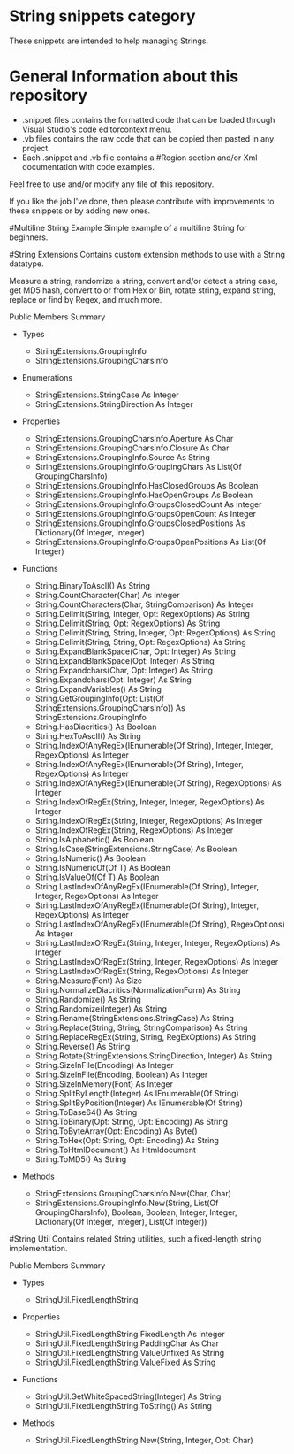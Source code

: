 # String snippets category
These snippets are intended to help managing Strings.

# General Information about this repository
 - .snippet files contains the formatted code that can be loaded through Visual Studio's code editorcontext menu.
 - .vb files contains the raw code that can be copied then pasted in any project.
 - Each .snippet and .vb file contains a #Region section and/or Xml documentation with code examples.
 
Feel free to use and/or modify any file of this repository.

If you like the job I've done, then please contribute with improvements to these snippets or by adding new ones.

#Multiline String Example
Simple example of a multiline String for beginners.

#String Extensions
Contains custom extension methods to use with a String datatype.

Measure a string, randomize a string, convert and/or detect a string case, get MD5 hash, 
convert to or from Hex or Bin, rotate string, expand string, replace or find by Regex, and much more.

Public Members Summary

 - Types
   - StringExtensions.GroupingInfo <Serializable>
   - StringExtensions.GroupingCharsInfo <Serializable>

 - Enumerations
   - StringExtensions.StringCase As Integer
   - StringExtensions.StringDirection As Integer

 - Properties
   - StringExtensions.GroupingCharsInfo.Aperture As Char
   - StringExtensions.GroupingCharsInfo.Closure As Char
   - StringExtensions.GroupingInfo.Source As String
   - StringExtensions.GroupingInfo.GroupingChars As List(Of GroupingCharsInfo)
   - StringExtensions.GroupingInfo.HasClosedGroups As Boolean
   - StringExtensions.GroupingInfo.HasOpenGroups As Boolean
   - StringExtensions.GroupingInfo.GroupsClosedCount As Integer
   - StringExtensions.GroupingInfo.GroupsOpenCount As Integer
   - StringExtensions.GroupingInfo.GroupsClosedPositions As Dictionary(Of Integer, Integer)
   - StringExtensions.GroupingInfo.GroupsOpenPositions As List(Of Integer)

 - Functions
   - String.BinaryToAscII() As String
   - String.CountCharacter(Char) As Integer
   - String.CountCharacters(Char, StringComparison) As Integer
   - String.Delimit(String, Integer, Opt: RegexOptions) As String
   - String.Delimit(String, Opt: RegexOptions) As String
   - String.Delimit(String, String, Integer, Opt: RegexOptions) As String
   - String.Delimit(String, String, Opt: RegexOptions) As String
   - String.ExpandBlankSpace(Char, Opt: Integer) As String
   - String.ExpandBlankSpace(Opt: Integer) As String
   - String.Expandchars(Char, Opt: Integer) As String
   - String.Expandchars(Opt: Integer) As String
   - String.ExpandVariables() As String
   - String.GetGroupingInfo(Opt: List(Of StringExtensions.GroupingCharsInfo)) As StringExtensions.GroupingInfo
   - String.HasDiacritics() As Boolean
   - String.HexToAscII() As String
   - String.IndexOfAnyRegEx(IEnumerable(Of String), Integer, Integer, RegexOptions) As Integer
   - String.IndexOfAnyRegEx(IEnumerable(Of String), Integer, RegexOptions) As Integer
   - String.IndexOfAnyRegEx(IEnumerable(Of String), RegexOptions) As Integer
   - String.IndexOfRegEx(String, Integer, Integer, RegexOptions) As Integer
   - String.IndexOfRegEx(String, Integer, RegexOptions) As Integer
   - String.IndexOfRegEx(String, RegexOptions) As Integer
   - String.IsAlphabetic() As Boolean
   - String.IsCase(StringExtensions.StringCase) As Boolean
   - String.IsNumeric() As Boolean
   - String.IsNumericOf(Of T) As Boolean
   - String.IsValueOf(Of T) As Boolean
   - String.LastIndexOfAnyRegEx(IEnumerable(Of String), Integer, Integer, RegexOptions) As Integer
   - String.LastIndexOfAnyRegEx(IEnumerable(Of String), Integer, RegexOptions) As Integer
   - String.LastIndexOfAnyRegEx(IEnumerable(Of String), RegexOptions) As Integer
   - String.LastIndexOfRegEx(String, Integer, Integer, RegexOptions) As Integer
   - String.LastIndexOfRegEx(String, Integer, RegexOptions) As Integer
   - String.LastIndexOfRegEx(String, RegexOptions) As Integer
   - String.Measure(Font) As Size
   - String.NormalizeDiacritics(NormalizationForm) As String
   - String.Randomize() As String
   - String.Randomize(Integer) As String
   - String.Rename(StringExtensions.StringCase) As String
   - String.Replace(String, String, StringComparison) As String
   - String.ReplaceRegEx(String, String, RegExOptions) As String
   - String.Reverse() As String
   - String.Rotate(StringExtensions.StringDirection, Integer) As String
   - String.SizeInFile(Encoding) As Integer
   - String.SizeInFile(Encoding, Boolean) As Integer
   - String.SizeInMemory(Font) As Integer
   - String.SplitByLength(Integer) As IEnumerable(Of String)
   - String.SplitByPosition(Integer) As IEnumerable(Of String)
   - String.ToBase64() As String
   - String.ToBinary(Opt: String, Opt: Encoding) As String
   - String.ToByteArray(Opt: Encoding) As Byte()
   - String.ToHex(Opt: String, Opt: Encoding) As String
   - String.ToHtmlDocument() As Htmldocument
   - String.ToMD5() As String

 - Methods
   - StringExtensions.GroupingCharsInfo.New(Char, Char)
   - StringExtensions.GroupingInfo.New(String, List(Of GroupingCharsInfo), Boolean, Boolean, Integer, Integer, Dictionary(Of Integer, Integer), List(Of Integer))

#String Util
Contains related String utilities, such a fixed-length string implementation.

Public Members Summary

 - Types
   - StringUtil.FixedLengthString <Serializable>

 - Properties
   - StringUtil.FixedLengthString.FixedLength As Integer
   - StringUtil.FixedLengthString.PaddingChar As Char
   - StringUtil.FixedLengthString.ValueUnfixed As String
   - StringUtil.FixedLengthString.ValueFixed As String

 - Functions
   - StringUtil.GetWhiteSpacedString(Integer) As String
   - StringUtil.FixedLengthString.ToString() As String

 - Methods
   - StringUtil.FixedLengthString.New(String, Integer, Opt: Char)
